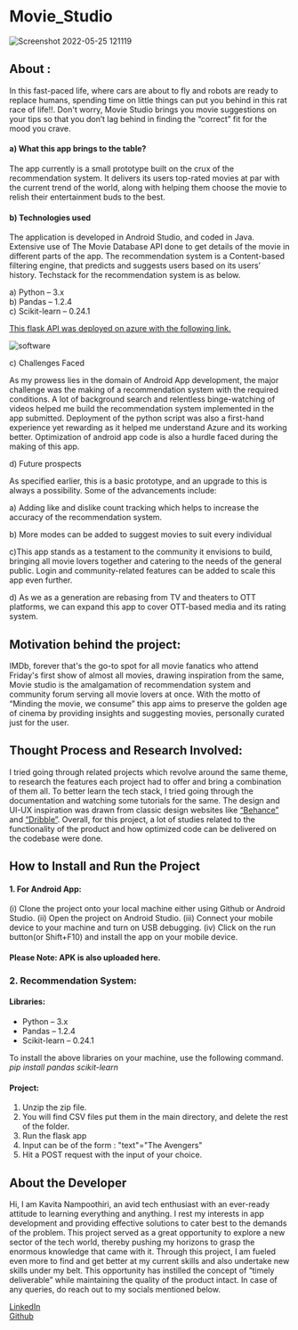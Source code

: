 # Movie_Studio

![Screenshot 2022-05-25 121119](https://user-images.githubusercontent.com/78211425/170855329-4b5813ca-667e-4357-987e-bb23801400f9.jpg)


## About :

In this fast-paced life, where cars are about to fly and robots are ready to replace humans, spending time on little things can put you behind in this rat race of life!!. Don't worry, Movie Studio brings you movie suggestions on your tips so that you don’t lag behind in finding the “correct” fit for the mood you crave.
  
  #### a) What this app brings to the table?
  
The app currently is a small prototype built on the crux of the recommendation system. It delivers its users top-rated movies at par with the current trend of the world, along with helping them choose the movie to relish their entertainment buds to the best.
  
  
  #### b) Technologies used

The application is developed in  Android Studio, and coded in Java. Extensive use of The Movie Database API  done to get details of the movie in different parts of the app. The recommendation system is a Content-based filtering engine, that predicts and suggests users based on its users’ history. Techstack for the recommendation system is as below.

a) Python – 3.x <br/>
b) Pandas – 1.2.4 <br/>
c) Scikit-learn – 0.24.1 <br/>

[This flask API was deployed on azure with the following link.](https://recommenderml.azurewebsites.net/predict)
  
![software](https://user-images.githubusercontent.com/78211425/170855309-95edbcaa-58c7-470b-ae02-ac2cdf3f1ca2.jpg)

  
  c) Challenges Faced 
  
As my prowess lies in the domain of Android App development, the major challenge was the making of a recommendation system with the required conditions. A lot of background search and relentless binge-watching of videos helped me build the recommendation system implemented in the app submitted. Deployment of the python script was also a first-hand experience yet rewarding as it helped me understand Azure and its working better. Optimization of android app code is also a hurdle faced during the making of this app.
  
  
  d) Future prospects

As specified earlier, this is a basic prototype, and an upgrade to this is always a possibility. Some of the advancements include:

a) Adding like and dislike count tracking which helps to increase the accuracy of the recommendation system.

b) More modes can be added to suggest movies to suit every individual

c)This app stands as a testament to the community it envisions to build, bringing all movie lovers together and catering to the needs of the general public. Login and community-related features can be added to scale this app even further.

d) As we as a generation are rebasing from TV and theaters to OTT platforms, we can expand this app to cover OTT-based media and its rating system.


## Motivation behind the project:

IMDb, forever that's the go-to spot for all movie fanatics who attend Friday's first show of almost all movies, drawing inspiration from the same, Movie studio is the amalgamation of recommendation system and community forum serving all movie lovers at once. With the motto of “Minding the movie, we consume” this app aims to preserve the golden age of cinema by providing insights and suggesting movies, personally curated just for the user.


## Thought Process and Research Involved:

I tried going through related projects which revolve around the same theme, to research the features each project had to offer and bring a combination of them all. To better learn the tech stack, I tried going through the documentation and watching some tutorials for the same. The design and UI-UX inspiration was drawn from classic design websites like [“Behance”](https://www.behance.net/) and [“Dribble”](https://dribbble.com/). Overall, for this project, a lot of studies related to the functionality of the product and how optimized code can be delivered on the codebase were done.


## How to Install and Run the Project

#### 1. For Android App:

(i)   Clone the project onto your local machine either using Github or Android Studio.
(ii)  Open the project on Android Studio.
(iii) Connect your mobile device to your machine and turn on USB debugging.
(iv)  Click on the run button(or Shift+F10) and install the app on your mobile device.

####  Please Note: APK is also uploaded here.


### 2. Recommendation System:

#### Libraries:
* Python – 3.x
* Pandas – 1.2.4
* Scikit-learn – 0.24.1

To install the above libraries on your machine, use the following command.
*pip install pandas scikit-learn*


#### Project:

1. Unzip the zip file.
2. You will find CSV files put them in the main directory, and delete the rest of the folder.
3. Run the flask app
4. Input can be of the form : "text"="The Avengers"
5. Hit a POST request with the input of your choice.

## About the Developer

 Hi, I am Kavita Nampoothiri, an avid tech enthusiast with an ever-ready attitude to learning everything and anything. I rest my interests in app development and providing effective solutions to cater best to the demands of the problem. This project served as a great opportunity to explore a new sector of the tech world, thereby pushing my horizons to grasp the enormous knowledge that came with it. Through this project, I am fueled even more to find and get better at my current skills and also undertake new skills under my belt.  This opportunity has instilled the concept of “timely deliverable” while maintaining the quality of the product intact. In case of any queries, do reach out to my socials mentioned below.
 
[LinkedIn](https://www.linkedin.com/in/kavita-nampoothiri-215441205/) <br/>
[Github](https://github.com/Kavita1013)




